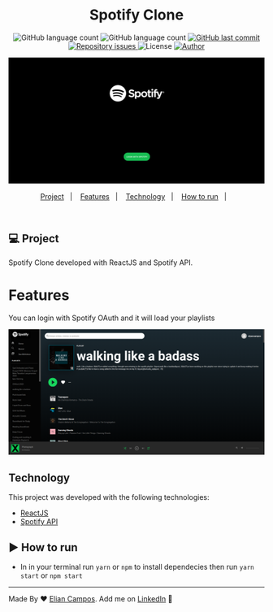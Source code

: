<h1 align="center">
  Spotify Clone
</h1>

<p align="center">
  <img alt="GitHub language count" src="https://img.shields.io/github/languages/count/lyandeveloper/Spotify-Clone">
  
  <img alt="GitHub language count" src="https://img.shields.io/github/languages/top/lyandeveloper/Spotify-Clone">

  <a href="https://github.com/lyandeveloper/Spotify-Clone/commits/master">
    <img alt="GitHub last commit" src="https://img.shields.io/github/last-commit/lyandeveloper/Spotify-Clone">
  </a>

  <a href="https://github.com/lyandeveloper/Spotify-Clone/issues">
    <img alt="Repository issues" src="https://img.shields.io/github/issues/lyandeveloper/Spotify-Clone">
  </a>

  <img alt="License" src="https://img.shields.io/badge/license-MIT-brightgreen">
  
  <a href="https://github.com/lyandeveloper/">
    <img alt="Author" src="https://img.shields.io/badge/author-Elian%20Campos-blue">
  </a>
</p>

<img src=".github/home.png">

<p align="center">
  <a href="#-project">Project</a>&nbsp;&nbsp;&nbsp;|&nbsp;&nbsp;&nbsp;
  <a href="#features">Features</a>&nbsp;&nbsp;&nbsp;|&nbsp;&nbsp;&nbsp;
  <a href="#technology">Technology</a>&nbsp;&nbsp;&nbsp;|&nbsp;&nbsp;&nbsp; 
  <a href="#arrow_forward-how-to-run">How to run</a>&nbsp;&nbsp;&nbsp;|&nbsp;&nbsp;&nbsp; 
</p>

<br>

## 💻 Project

Spotify Clone developed with ReactJS and Spotify API.<br>

# Features

You can login with Spotify OAuth and it will load your playlists

<img src=".github/playlists.png">

## Technology

This project was developed with the following technologies:

- [ReactJS](https://reactjs.org/)
- [Spotify API](https://developer.spotify.com/)

## :arrow_forward: How to run

- In in your terminal run `yarn` or `npm` to install dependecies then run `yarn start` or `npm start`

---

Made By ♥ [Elian Campos](https://github.com/lyandeveloper). Add me on [LinkedIn](https://www.linkedin.com/in/elian-campos/) :wave:
